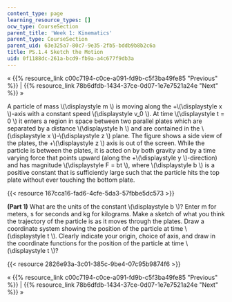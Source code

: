 ```yaml
---
content_type: page
learning_resource_types: []
ocw_type: CourseSection
parent_title: 'Week 1: Kinematics'
parent_type: CourseSection
parent_uid: 63e325a7-80c7-9e35-2fb5-bddb9b8b2c6a
title: PS.1.4 Sketch the Motion
uid: 0f1188dc-261a-bcd9-fb9a-a4c677f9db3a
---
```


« {{% resource_link c00c7194-c0ce-a091-fd9b-c5f3ba49fe85 "Previous" %}} | {{% resource_link 78b6dfdb-1434-37ce-0d07-1e7e7521a24e "Next" %}} »

A particle of mass \\(\\displaystyle m \\) is moving along the +\\(\\displaystyle x \\)-axis with a constant speed \\(\\displaystyle v\_0 \\). At time \\(\\displaystyle t = 0 \\) it enters a region in space between two parallel plates which are separated by a distance \\(\\displaystyle h \\) and are contained in the \\(\\displaystyle x \\)-\\(\\displaystyle z \\) plane. The figure shows a side view of the plates, the +\\(\\displaystyle z \\) axis is out of the screen. While the particle is between the plates, it is acted on by both gravity and by a time varying force that points upward (along the +\\(\\displaystyle y \\)-direction) and has magnitude \\(\\displaystyle F = bt \\), where \\(\\displaystyle b \\) is a positive constant that is sufficiently large such that the particle hits the top plate without ever touching the bottom plate.

{{< resource 167cca16-fad6-4cfe-5da3-57fbbe5dc573 >}}

**(Part 1)** What are the units of the constant \\(\\displaystyle b \\)? Enter m for meters, s for seconds and kg for kilograms. Make a sketch of what you think the trajectory of the particle is as it moves through the plates. Draw a coordinate system showing the position of the particle at time \\(\\displaystyle t \\). Clearly indicate your origin, choice of axis, and draw in the coordinate functions for the position of the particle at time \\(\\displaystyle t \\)?

{{< resource 2826e93a-3c01-385c-9be4-07c95b9874f6 >}}

« {{% resource_link c00c7194-c0ce-a091-fd9b-c5f3ba49fe85 "Previous" %}} | {{% resource_link 78b6dfdb-1434-37ce-0d07-1e7e7521a24e "Next" %}} »